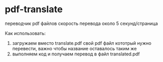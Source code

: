 # pdf-translate
переводчик pdf файлов
скорость перевода около 5 секунд/страница


Как использовать:

1) загружаем вместо translate.pdf свой pdf файл кототрый нужно перевести, важно чтобы название оставалось таким же
2) выполняем код и получаем перевод в файл translated.pdf
